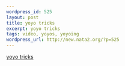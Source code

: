 ```yaml
--- 
wordpress_id: 525
layout: post
title: yoyo tricks
excerpt: yoyo tricks
tags: video, yoyos, yoyoing
wordpress_url: http://new.nata2.org/?p=525
---
```

<a href="http://www.yoyoing.com/shawn/videos/yoyos/">yoyo tricks</a>
